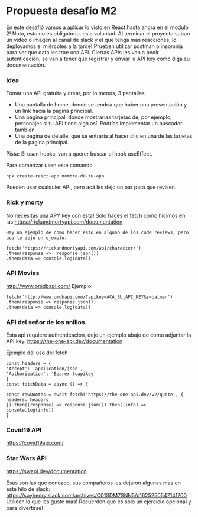 # Propuesta desafío M2
En este desafió vamos a aplicar lo visto en React hasta ahora en el modulo 2! Nota, esto no es obligatorio, es a voluntad.
Al terminar el proyecto suban un video o imagen al canal de slack y el que tenga mas reacciones, lo deployamos el miércoles a la tarde!
Prueben utilizar postman o insomnia para ver que data les trae una API.
Ciertas APIs les van a pedir autenticación, se van a tener que registrar y enviar la API key como diga su documentación.

###  Idea
Tomar una API gratuita y crear, por lo menos, 3 pantallas.
- Una pantalla de home, donde se tendría que haber una presentación y un link hacia la pagina principal.
- Una pagina principal, donde mostrarías tarjetas de, por ejemplo, personajes si tu API tiene algo así. Podrías implementar un buscador también
- Una pagina de detalle, que se entraría al hacer clic en una de las tarjetas de la pagina principal.

Pista: Si usan hooks, van a querer buscar el hook useEffect.

Para comenzar usen este comando

```npx create-react-app nombre-de-tu-app```

Pueden usar cualquier API, pero acá les dejo un par para que revisen.

### Rick y morty
No necesitas una APY key con esta! Solo haces el fetch como hicimos en las 
https://rickandmortyapi.com/documentation
```
Hay un ejemplo de como hacer esto en alguno de los code reviews, pero aca te dejo un ejemplo:

fetch('https://rickandmortyapi.com/api/character/')
.then(response =>  response.json())
.then(data => console.log(data))

```

### API Movies

http://www.omdbapi.com/
Ejemplo:
```
fetch('http://www.omdbapi.com/?apikey=ACA_SU_API_KEY&s=batman')
.then(response => response.json())
.then(data => console.log(data))
```
### API del señor de los anillos.
Esta api requiere authenticacion, deje un ejemplo abajo de como adjuntar la API key.
https://the-one-api.dev/documentation

Ejemplo del uso del fetch
```
const headers = {
'Accept': 'application/json',
'Authorization': 'Bearer tuapikey'
}
const fetchData = async () => {

const rawQuotes = await fetch('https://the-one-api.dev/v2/quote', {
headers: headers
}).then((response) => response.json()).then((info) => console.log(info))
}
```
### Covid19 API
https://covid19api.com/
### Star Wars API

https://swapi.dev/documentation

Esas son las que conozco, sus compañeros les dejaron algunas mas en este hilo de slack:
https://soyhenry.slack.com/archives/C01SDM7SNN5/p1625250547141700
Utilicen la que les guste mas!
Recuerden que es solo  un ejercicio opcional y para divertirse!
